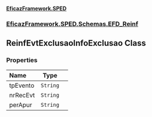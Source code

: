 #### [EficazFramework.SPED](EficazFrameworkSPED.md 'EficazFramework SPED')
### [EficazFramework.SPED.Schemas.EFD_Reinf](EficazFramework.SPED.Schemas.EFD_Reinf.md 'EficazFramework.SPED.Schemas.EFD_Reinf')

## ReinfEvtExclusaoInfoExclusao Class
### Properties

| Name | Type | |
| :--- | :---: | :--- |
| tpEvento | `String` |  |
| nrRecEvt | `String` |  |
| perApur | `String` |  |
